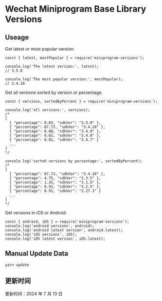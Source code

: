 
# Wechat Miniprogram Base Library Versions

## Useage

Get latest or most popular version:

```;
const { latest, mostPopular } = require('miniprogram-versions');

console.log('The latest version:', latest);
// 3.5.0

console.log('The most popular version:', mostPopular);
// 3.4.10

```

Get all versions sorted by version or persentage.

```
const { versions, sortedByPercent } = require('miniprogram-versions');

console.log('all versions:', versions);
/*
[
  { "percentage": 0.03, "sdkVer": "3.5.0" },
  { "percentage": 87.73, "sdkVer": "3.4.10" },
  { "percentage": 0.88, "sdkVer": "3.4.9" },
  { "percentage": 0.02, "sdkVer": "3.4.8" },
  { "percentage": 0.01, "sdkVer": "3.4.7" }
  ...
]
*/

console.log('sorted versions by persentage:', sortedByPercent);
/*
[
  { "percentage": 87.73, "sdkVer": "3.4.10" },
  { "percentage": 4.75, "sdkVer": "3.3.5" },
  { "percentage": 1.25, "sdkVer": "3.1.5" },
  { "percentage": 0.93, "sdkVer": "3.2.5" },
  { "percentage": 0.91, "sdkVer": "2.27.3" }
  ...
]
*/
```

Get versions in iOS or Android.

```
const { android, iOS } = require('miniprogram-versions');
console.log('android versions', android);
console.log('android latest version', android.latest);
console.log('iOS versions', iOS);
console.log('iOS latest version', iOS.latest);
```

## Manual Update Data

```
yarn update
```

## 更新时间

更新时间：2024 年 7 月 13 日
